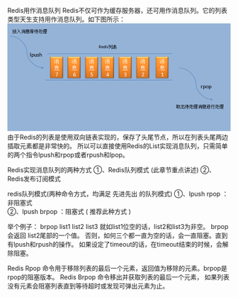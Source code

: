 Redis用作消息队列
Redis不仅可作为缓存服务器，还可用作消息队列。它的列表类型天生支持用作消息队列。如下图所示：
![img.png](img.png)
由于Redis的列表是使用双向链表实现的，保存了头尾节点，所以在列表头尾两边插取元素都是非常快的。
所以可以直接使用Redis的List实现消息队列，只需简单的两个指令lpush和rpop或者rpush和lpop。

Redis实现消息队列的两种方式
①、Redis队列模式 (此章节重点讲述)
②、Redis发布订阅模式

redis队列模式(两种命令方式，均满足 先进先出 的队列模式)
①、lpush   rpop ：非阻塞式     
②、lpush   brpop ：阻塞式    ( 推荐此种方式 )    

举个例子：
brpop list1 list2 list3
就如list1位空的话，list2和list3为非空。 brpop 会返回 list2尾部的一个值。
否则，如何三个都一直为空的话，会一直阻塞。直到有lpush和rpush的操作。
如果设定了timeout的话，在timeout结束的时候，会解除阻塞。

Redis Rpop 命令用于移除列表的最后一个元素，返回值为移除的元素。brpop是rpop的阻塞版本。
Redis Brpop 命令移出并获取列表的最后一个元素， 如果列表没有元素会阻塞列表直到等待超时或发现可弹出元素为止。